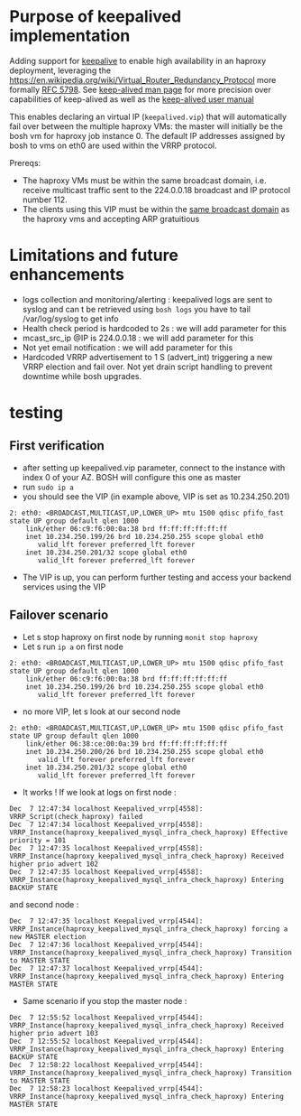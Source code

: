 # Purpose of keepalived implementation

Adding support for [keepalive](http://www.keepalived.org/documentation.html) to enable high availability in an haproxy deployment, leveraging the https://en.wikipedia.org/wiki/Virtual_Router_Redundancy_Protocol more formally [RFC 5798](https://tools.ietf.org/html/rfc5798). See [keep-alived man page](https://linux.die.net/man/5/keepalived.conf) for more precision over capabilities of keep-alived as well as the [keep-alived user manual](http://www.keepalived.org/pdf/UserGuide.pdf)

This enables declaring an virtual IP (``keepalived.vip``) that will automatically fail over between the multiple haproxy VMs: the master will initially be the bosh vm for haproxy job instance 0. The default IP addresses assigned by bosh to vms on eth0 are used within the VRRP protocol.

Prereqs:
 * The haproxy VMs must be within the same broadcast domain, i.e. receive multicast traffic sent to the 224.0.0.18 broadcast and IP protocol number 112.
* The clients using this VIP must be within the [same broadcast domain](https://en.wikipedia.org/wiki/Broadcast_domain) as the haproxy vms and accepting ARP gratuitious

# Limitations and future enhancements
* logs collection and monitoring/alerting : keepalived logs are sent to syslog and can t be retrieved using `bosh logs` you have to tail /var/log/syslog to get info
* Health check period is hardcoded to 2s : we will add parameter for this
* mcast_src_ip @IP is 224.0.0.18 : we will add parameter for this
* Not yet email notification : we will add parameter for this
* Hardcoded VRRP advertisement to 1 S (advert_int) triggering a new VRRP election and fail over. Not yet drain script handling to prevent downtime while bosh upgrades.

# testing
## First verification
* after setting up keepalived.vip parameter, connect to the instance with index 0 of your AZ. BOSH will configure this one as master
* run `sudo ip a`
* you should see the VIP (in example above, VIP is set as 10.234.250.201)

```
2: eth0: <BROADCAST,MULTICAST,UP,LOWER_UP> mtu 1500 qdisc pfifo_fast state UP group default qlen 1000
    link/ether 06:c9:f6:00:0a:38 brd ff:ff:ff:ff:ff:ff
    inet 10.234.250.199/26 brd 10.234.250.255 scope global eth0
       valid_lft forever preferred_lft forever
    inet 10.234.250.201/32 scope global eth0
       valid_lft forever preferred_lft forever
```
* The VIP is up, you can perform further testing and access your backend services using the VIP

## Failover scenario
* Let s stop haproxy on first node by running `monit stop haproxy`
* Let s run `ip a` on first node
```
2: eth0: <BROADCAST,MULTICAST,UP,LOWER_UP> mtu 1500 qdisc pfifo_fast state UP group default qlen 1000
    link/ether 06:c9:f6:00:0a:38 brd ff:ff:ff:ff:ff:ff
    inet 10.234.250.199/26 brd 10.234.250.255 scope global eth0
       valid_lft forever preferred_lft forever
```
* no more VIP, let s look at our second node
```
2: eth0: <BROADCAST,MULTICAST,UP,LOWER_UP> mtu 1500 qdisc pfifo_fast state UP group default qlen 1000
    link/ether 06:38:ce:00:0a:39 brd ff:ff:ff:ff:ff:ff
    inet 10.234.250.200/26 brd 10.234.250.255 scope global eth0
       valid_lft forever preferred_lft forever
    inet 10.234.250.201/32 scope global eth0
       valid_lft forever preferred_lft forever
```
* It works ! If we look at logs on first node :
```
Dec  7 12:47:34 localhost Keepalived_vrrp[4558]: VRRP_Script(check_haproxy) failed
Dec  7 12:47:34 localhost Keepalived_vrrp[4558]: VRRP_Instance(haproxy_keepalived_mysql_infra_check_haproxy) Effective priority = 101
Dec  7 12:47:35 localhost Keepalived_vrrp[4558]: VRRP_Instance(haproxy_keepalived_mysql_infra_check_haproxy) Received higher prio advert 102
Dec  7 12:47:35 localhost Keepalived_vrrp[4558]: VRRP_Instance(haproxy_keepalived_mysql_infra_check_haproxy) Entering BACKUP STATE
```
and second node :
```
Dec  7 12:47:35 localhost Keepalived_vrrp[4544]: VRRP_Instance(haproxy_keepalived_mysql_infra_check_haproxy) forcing a new MASTER election
Dec  7 12:47:36 localhost Keepalived_vrrp[4544]: VRRP_Instance(haproxy_keepalived_mysql_infra_check_haproxy) Transition to MASTER STATE
Dec  7 12:47:37 localhost Keepalived_vrrp[4544]: VRRP_Instance(haproxy_keepalived_mysql_infra_check_haproxy) Entering MASTER STATE
```
* Same scenario if you stop the master node :
```
Dec  7 12:55:52 localhost Keepalived_vrrp[4544]: VRRP_Instance(haproxy_keepalived_mysql_infra_check_haproxy) Received higher prio advert 103
Dec  7 12:55:52 localhost Keepalived_vrrp[4544]: VRRP_Instance(haproxy_keepalived_mysql_infra_check_haproxy) Entering BACKUP STATE
Dec  7 12:58:22 localhost Keepalived_vrrp[4544]: VRRP_Instance(haproxy_keepalived_mysql_infra_check_haproxy) Transition to MASTER STATE
Dec  7 12:58:23 localhost Keepalived_vrrp[4544]: VRRP_Instance(haproxy_keepalived_mysql_infra_check_haproxy) Entering MASTER STATE
```

